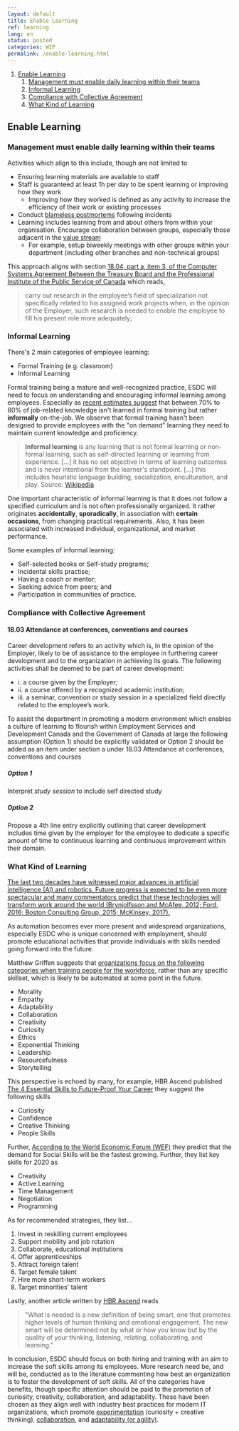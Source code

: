 ```yaml
---
layout: default
title: Enable Learning
ref: learning
lang: en
status: posted
categories: WIP
permalink: /enable-learning.html
---
```


1. [Enable Learning](#enable-learning)
   1. [Management must enable daily learning within their teams](#management-must-enable-daily-learning-within-their-teams)
   2. [Informal Learning](#informal-learning)
   3. [Compliance with Collective Agreement](#compliance-with-collective-agreement)
   4. [What Kind of Learning](#what-kind-of-learning)

## Enable Learning

### Management must enable daily learning within their teams

Activities which align to this include, though are not limited to

- Ensuring learning materials are available to staff
- Staff is guaranteed at least 1h per day to be spent learning or improving how they work
  - Improving how they worked is defined as any activity to increase the efficiency of their work or existing processes
- Conduct [blameless postmortems](https://landing.google.com/sre/sre-book/chapters/postmortem-culture/) following incidents
- Learning includes learning from and about others from within your organisation. Encourage collaboration between groups, especially those adjacent in the [value stream](https://dzone.com/articles/value-stream-mapping-and-devops)
  - For example, setup biweekly meetings with other groups within your department (including other branches and non-technical groups)

This approach aligns with section [18.04, part a, item 3, of the Computer Systems Agreement Between the Treasury Board and the Professional Institute of the Public Service of Canada](https://www.tbs-sct.gc.ca/agreements-conventions/view-visualiser-eng.aspx?id=1#toc12212212224) which reads,

> carry out research in the employee’s field of specialization not specifically related to his assigned work projects when, in the opinion of the Employer, such research is needed to enable the employee to fill his present role more adequately;

### Informal Learning

There's 2 main categories of employee learning:

- Formal Training (e.g. classroom)
- Informal Learning

Formal training being a mature and well-recognized practice, ESDC will need to focus on understanding and encouraging informal learning among employees.
Especially as [recent estimates suggest](https://www.groupoe.com/images/Accelerating_On-the-Job-Learning_-_White_Paper.pdf) that between 70% to 80% of job-related knowledge isn't learned in formal training but rather **informally** on-the-job.
We observe that formal training hasn't been designed to provide employees with the "on demand" learning they need to maintain current knowledge and proficiency.

> **Informal learning** is any learning that is not formal learning or non-formal learning, such as self-directed learning or learning from experience. [...] it has no set objective in terms of learning outcomes and is never intentional from the learner's standpoint. [...] this includes heuristic language building, socialization, enculturation, and play.
> Source: [Wikipedia](https://en.wikipedia.org/wiki/Informal_learning)

One important characteristic of informal learning is that it does not follow a specified curriculum and is not often professionally organized.
It rather originates **accidentally**, **sporadically**, in association with **certain occasions**, from changing practical requirements.
Also, it has been associated with increased individual, organizational, and market performance.

Some examples of informal learning:

- Self-selected books or Self-study programs;
- Incidental skills practise;
- Having a coach or mentor;
- Seeking advice from peers; and
- Participation in communities of practice.

### Compliance with Collective Agreement

#### 18.03 Attendance at conferences, conventions and courses

Career development refers to an activity which is, in the opinion of the Employer, likely to be of assistance to the employee in furthering career development and to the organization in achieving its goals. The following activities shall be deemed to be part of career development:

- i. a course given by the Employer;
- ii. a course offered by a recognized academic institution;
- iii. a seminar, convention or study session in a specialized field directly related to the employee’s work.

To assist the department in promoting a modern environment which enables a culture of learning to flourish within Employment Services and Development Canada and the Government of Canada at large the following assumption (Option 1) should be explicitly validated or Option 2 should be added as an item under section a under 18.03 Attendance at conferences, conventions and courses

##### Option 1

Interpret *study session* to include self directed study

##### Option 2

Propose a 4th line entry explicitly outlining that career development includes time given by the employer for the employee to dedicate a specific amount of time to continuous learning and continuous improvement within their domain.

### What Kind of Learning

[The last two decades have witnessed major advances in artificial intelligence (AI) and
robotics. Future progress is expected to be even more spectacular and many commentators predict that these technologies will transform work around the world (Brynjolfsson
and McAfee, 2012; Ford, 2016; Boston Consulting Group, 2015; McKinsey, 2017).](https://www.nber.org/papers/w24196.pdf)

As automation becomes ever more present and widespread organizations, especially ESDC who is unique concerned with employment, should promote educational activities that provide individuals with skills needed going forward into the future.

Matthew Griffen suggests that [organizations focus on the following categories when training people for the workforce](https://youtu.be/2GdRZZxfjXA?t=1696), rather than any specific skillset, which is likely to be automated at some point in the future.

- Morality
- Empathy
- Adaptability
- Collaboration
- Creativity
- Curiosity
- Ethics
- Exponential Thinking
- Leadership
- Resourcefulness
- Storytelling

This perspective is echoed by many, for example, HBR Ascend published [The 4 Essential Skills to Future-Proof Your Career](https://hbrascend.org/topics/the-4-essential-skills-to-future-proof-your-career/) they suggest the following skills

- Curiosity
- Confidence
- Creative Thinking
- People Skills

Further, [According to the World Economic Forum (WEF)](http://www3.weforum.org/docs/WEF_Future_of_Jobs.pdf) they predict that the demand for Social Skills will be the fastest growing. Further, they list key skills for 2020 as

- Creativity
- Active Learning
- Time Management
- Negotiation
- Programming

As for recommended strategies, they list...

1. Invest in reskilling current employees
2. Support mobility and job rotation
3. Collaborate, educational institutions
4. Offer apprenticeships
5. Attract foreign talent
6. Target female talent
7. Hire more short-term workers
8. Target minorities' talent

Lastly, another article written by [HBR Ascend](https://hbrascend.org/topics/what-will-smart-mean-in-the-ai-age/) reads

> "What is needed is a new definition of being smart, one that promotes higher levels of human thinking and emotional engagement. The new smart will be determined not by what or how you know but by the quality of your thinking, listening, relating, collaborating, and learning."

In conclusion, ESDC should focus on both hiring and training with an aim to increase the soft skills among its employees. More research need be, and will be, conducted as to the literature commenting how best an organization is to foster the development of soft skills. All of the categories have benefits, though specific attention should be paid to the promotion of curiosity, creativity, collaboration, and adaptability. These have been chosen as they align well with industry best practices for modern IT organizations, which promote [experimentation](https://itrevolution.com/three-ways-revisited-devops-handbook/) (curiosity + creative thinking), [collaboration](https://www.thoughtworks.com/insights/blog/demystifying-conways-law), and [adaptability (or agility)](https://www.agilealliance.org/agile101/).
